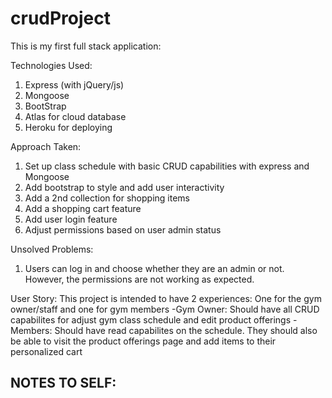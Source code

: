 # crudProject
This is my first full stack application:

Technologies Used:
1. Express (with jQuery/js)
2. Mongoose
3. BootStrap
4. Atlas for cloud database
5. Heroku for deploying


Approach Taken:
1. Set up class schedule with basic CRUD capabilities with express and Mongoose
2. Add bootstrap to style and add user interactivity
3. Add a 2nd collection for shopping items
4. Add a shopping cart feature
5. Add user login feature
6. Adjust permissions based on user admin status

Unsolved Problems:
1. Users can log in and choose whether they are an admin or not. However, the permissions are not working as expected.

User Story:
This project is intended to have 2 experiences: One for the gym owner/staff and one for gym members
-Gym Owner: Should have all CRUD capabilites for adjust gym class schedule and edit product offerings
-Members: Should have read capabilites on the schedule. They should also be able to visit the product offerings page and add items to their personalized cart

NOTES TO SELF:
-
